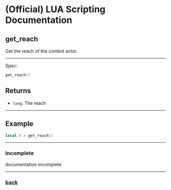 
# (Official) LUA Scripting Documentation

## get_reach

Get the reach of the context actor.

___

Spec:

```lua
get_reach()
```

## Returns

- `long`: The reach

___

## Example

```lua
local r = get_reach()
```

___

### Incomplete

documentation incomplete

___

### [back](../getters)
